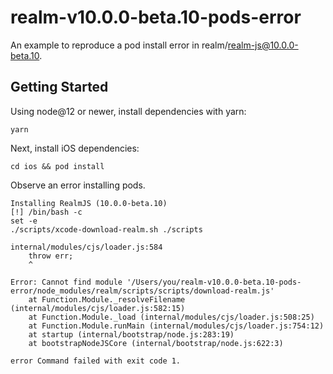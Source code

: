 # realm-v10.0.0-beta.10-pods-error
An example to reproduce a pod install error in realm/realm-js@10.0.0-beta.10.

## Getting Started
Using node@12 or newer, install dependencies with yarn:

```
yarn
```

Next, install iOS dependencies:

```
cd ios && pod install
```

Observe an error installing pods.

```
Installing RealmJS (10.0.0-beta.10)
[!] /bin/bash -c 
set -e
./scripts/xcode-download-realm.sh ./scripts

internal/modules/cjs/loader.js:584
    throw err;
    ^

Error: Cannot find module '/Users/you/realm-v10.0.0-beta.10-pods-error/node_modules/realm/scripts/scripts/download-realm.js'
    at Function.Module._resolveFilename (internal/modules/cjs/loader.js:582:15)
    at Function.Module._load (internal/modules/cjs/loader.js:508:25)
    at Function.Module.runMain (internal/modules/cjs/loader.js:754:12)
    at startup (internal/bootstrap/node.js:283:19)
    at bootstrapNodeJSCore (internal/bootstrap/node.js:622:3)

error Command failed with exit code 1.
```